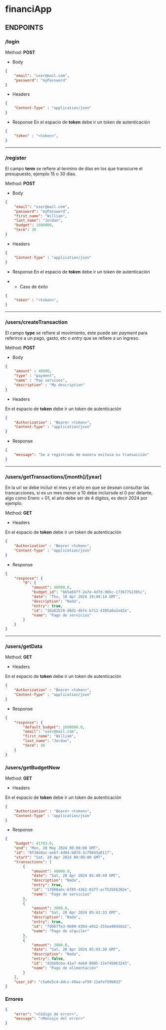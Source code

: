 # financiApp

## ENDPOINTS

### /login

Method: **POST**

- Body
```json
{
    "email": "user@mail.com",
    "password": "myPassword"
}
```

- Headers

```json
{   
    "Content-Type" : "application/json"
}
```

- Response
En el espacio de **token** debe ir un token de autenticación

```json
{
    "token" : "<token>",
}
```

<hr>

### /register

El campo **term** se refiere al termino de días en los que transcurre el presupuesto, ejemplo 15 o 30 días.

Method: **POST**

- Body
```json
{
    "email": "user@mail.com",
    "password": "myPassword",
    "first_name": "William",
    "last_name": "Jordan",
    "budget": 1600000,
    "term": 30
}
```

- Headers

```json
{   
    "Content-Type" : "application/json"
}
```

- Response
En el espacio de **token** debe ir un token de autenticación

- - Caso de éxito
```json
{   
    "token" : "<token>",
}
```

<hr>

### /users/createTransaction

El campo **type** se refiere al movimiento, este puede ser *payment* para referirce a un pago, gasto, etc o *entry* que se refiere a un ingreso.

Method: **POST**

- Body
```json
{
    "amount" : 40000,
    "type" : "payment",
    "name" : "Pay services",
    "description" : "My description"
}
```


- Headers

En el espacio de **token** debe ir un token de autenticación

```json
{   
    "Authorization" : "Bearer <token>",
    "Content-Type" : "application/json"
}
```

- Response 

```json
{
    "message": "Se a registrado de manera exitosa su transacción"
}

```

<hr>

### /users/getTransactions/[month]/[year]

En la url se debe incluir el mes y el año en que se desean consultar las trancacciones, si es un mes menor a 10 debe incluirsde el 0 por delante, algo como Enero = 01, el año debe ser de 4 dígitos, es decir 2024 por ejemplo.

Method: **GET**


- Headers

En el espacio de **token** debe ir un token de autenticación

```json
{   
    "Authorization" : "Bearer <token>",
    "Content-Type" : "application/json"
}
```

- Response

```json
{
    "response": {
        "0": {
            "amount": 40000.0,
            "budget_id": "b65a65ff-2a7e-4d7d-96bc-17367752395c",
            "date": "Thu, 18 Apr 2024 19:40:14 GMT",
            "description": "Nada",
            "entry": true,
            "id": "16a82b78-d8d1-4bfe-b711-4385a6a2e42a",
            "name": "Pago de servicios"
        }
    }
}
```

<hr>

### /users/getData

Method: **GET**


- Headers

En el espacio de **token** debe ir un token de autenticación

```json
{   
    "Authorization" : "Bearer <token>",
    "Content-Type" : "application/json"
}
```
- Response

```json
{
    "response": {
        "default_budget": 1600000.0,
        "email": "user@mail.com",
        "first_name": "William",
        "last_name": "Jordan",
        "term": 30
    }
}
```

### /users/getBudgetNow

Method: **GET**


- Headers

En el espacio de **token** debe ir un token de autenticación

```json
{   
    "Authorization" : "Bearer <token>",
    "Content-Type" : "application/json"
}
```
- Response

```json
{
    "budget": 41783.0,
    "end": "Mon, 20 May 2024 00:00:00 GMT",
    "id": "0f38d4ac-ee6f-4d04-b07d-3c79843a0117",
    "start": "Sat, 20 Apr 2024 00:00:00 GMT",
    "transactions": [
        {
            "amount": 40000.0,
            "date": "Sat, 20 Apr 2024 05:40:49 GMT",
            "description": "Nada",
            "entry": true,
            "id": "1f808abc-6f85-4362-8377-acf52b56282e",
            "name": "Pago de servicios"
        },
        {
            "amount": 3000.0,
            "date": "Sat, 20 Apr 2024 05:42:33 GMT",
            "description": "Nada",
            "entry": true,
            "id": "fd06ffe3-9b99-430d-a912-255ea904dda1",
            "name": "Pago de alquiler"
        },
        {
            "amount": 3000.0,
            "date": "Sat, 20 Apr 2024 05:43:30 GMT",
            "description": "Nada",
            "entry": false,
            "id": "d2bb0cba-41a7-4eb9-9005-15ef4b963243",
            "name": "Pago de alimentación"
        }
    ],
    "user_id": "c5e6d3c4-ddcc-49aa-af59-12afef59b832"
}
```


### Errores

```json
{
    "error": "<Código de error>",
    "message": "<Mensaje del error>"
}
```